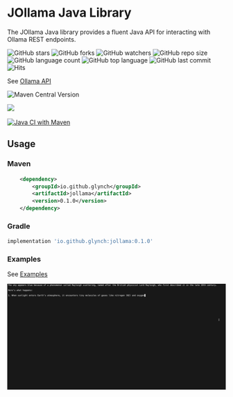 # JOllama Java Library

The JOllama Java library provides a fluent Java API for interacting with Ollama REST endpoints.

![GitHub stars](https://img.shields.io/github/stars/glynch/jollama?style=social)
![GitHub forks](https://img.shields.io/github/forks/glynch/jollama?style=social)
![GitHub watchers](https://img.shields.io/github/watchers/glynch/jollama?style=social)
![GitHub repo size](https://img.shields.io/github/repo-size/glynch/jollama)
![GitHub language count](https://img.shields.io/github/languages/count/glynch/jollama)
![GitHub top language](https://img.shields.io/github/languages/top/glynch/jollama)
![GitHub last commit](https://img.shields.io/github/last-commit/glynch/jollama?color=red)
![Hits](https://hits.seeyoufarm.com/api/count/incr/badge.svg?url=https%3A%2F%2Fgithub.com%2Fglynchi%2Fjollama&count_bg=%2379C83D&title_bg=%23555555&icon=&icon_color=%23E7E7E7&title=hits&edge_flat=false)

See [Ollama API](https://github.com/ollama/ollama/blob/main/docs/api.md)

![Maven Central Version](https://img.shields.io/maven-central/v/io.github.glynch/jollama)

[![][lib-shield]][lib]

[lib]: https://central.sonatype.com/artifact/io.github.glynch/jollama
[lib-shield]: https://img.shields.io/badge/jollama-get_latest_version-blue.svg?style=just-the-message&labelColor=gray

[![Java CI with Maven](https://github.com/glynch/jollama/actions/workflows/maven-package.yml/badge.svg)](https://github.com/glynch/jollama/actions/workflows/maven-package.yml)

## Usage

### Maven

```xml
    <dependency>
        <groupId>io.github.glynch</groupId>
        <artifactId>jollama</artifactId>
        <version>0.1.0</version>
    </dependency>
```

### Gradle

```gradle
implementation 'io.github.glynch:jollama:0.1.0'
```

### Examples

See [Examples](https://github.com/glynch/jollama/blob/main/examples.md)

![Stream Chat](https://github.com/glynch/jollama/blob/main/stream_chat1.gif)
